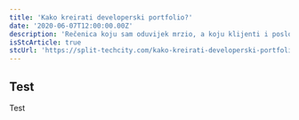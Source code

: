 ```yaml
---
title: 'Kako kreirati developerski portfolio?'
date: '2020-06-07T12:00:00.00Z'
description: 'Rečenica koju sam oduvijek mrzio, a koju klijenti i poslodavci vole često reći...'
isStcArticle: true
stcUrl: 'https://split-techcity.com/kako-kreirati-developerski-portfolio'
---
```


## Test

Test
